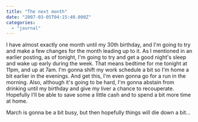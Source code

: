 ```yaml
---
title: "The next month"
date: "2007-03-05T04:15:40.000Z"
categories: 
  - "journal"
---
```


I have almost exactly one month until my 30th birthday, and I'm going to try and make a few changes for the month leading up to it. As I mentioned in an earlier posting, as of tonight, I'm going to try and get a good night's sleep and wake up early during the week. That means bedtime for me tonight at 11pm, and up at 7am. I'm gonna shift my work schedule a bit so I'm home a bit earlier in the evenings. And get this, I'm even gonna go for a run in the morning. Also, although it's going to be hard, I'm gonna abstain from drinking until my birthday and give my liver a chance to recouperate. Hopefully I'll be able to save some a little cash and to spend a bit more time at home.

March is gonna be a bit busy, but then hopefully things will die down a bit...
